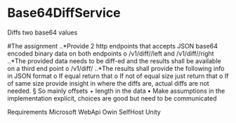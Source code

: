 # Base64DiffService
Diffs two base64 values

#The assignment
..*Provide 2 http endpoints that accepts JSON base64 encoded binary data on both
endpoints
o <host>/v1/diff/<ID>/left and <host>/v1/diff/<ID>/right
..*The provided data needs to be diff-ed and the results shall be available on a third end
point
o <host>/v1/diff/<ID>
..*The results shall provide the following info in JSON format
o If equal return that
o If not of equal size just return that
o If of same size provide insight in where the diffs are, actual diffs are not needed.
§ So mainly offsets + length in the data
• Make assumptions in the implementation explicit, choices are good but need to be
communicated

Requirements
Microsoft WebApi
Owin SelfHost
Unity
